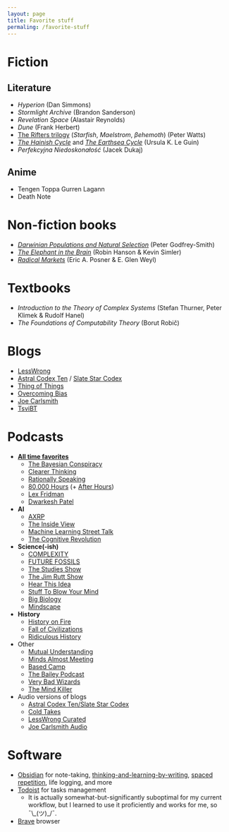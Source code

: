 ```yaml
---
layout: page
title: Favorite stuff
permaling: /favorite-stuff
---
```


# Fiction

## Literature

- *Hyperion* (Dan Simmons)
- *Stormlight Archive* (Brandon Sanderson)
- *Revelation Space* (Alastair Reynolds)
- *Dune* (Frank Herbert)
- [The Rifters trilogy](https://en.wikipedia.org/wiki/Peter_Watts_(author)#Rifters_trilogy) (*Starfish*, *Maelstrom*, *βehemoth*) (Peter Watts)
- *[The Hainish Cycle](https://en.wikipedia.org/wiki/Hainish_Cycle)* and *[The Earthsea Cycle](https://en.wikipedia.org/wiki/Earthsea)* (Ursula K. Le Guin)
- *Perfekcyjna Niedoskonałość* (Jacek Dukaj)

## Anime

- Tengen Toppa Gurren Lagann
- Death Note

# Non-fiction books

- *[Darwinian Populations and Natural Selection](https://academic.oup.com/book/4808?login=false)* (Peter Godfrey-Smith)
- *[The Elephant in the Brain](https://www.elephantinthebrain.com/)* (Robin Hanson & Kevin Simler)
- *[Radical Markets](https://press.princeton.edu/books/hardcover/9780691177502/radical-markets)* (Eric A. Posner & E. Glen Weyl)

# Textbooks

- *Introduction to the Theory of Complex Systems* (Stefan Thurner, Peter Klimek & Rudolf Hanel)
- *The Foundations of Computability Theory* (Borut Robič)

# Blogs

- [LessWrong](https://www.lesswrong.com/)
- [Astral Codex Ten](https://astralcodexten.substack.com/) / [Slate Star Codex](https://slatestarcodex.com/)
- [Thing of Things](https://thingofthings.substack.com/)
- [Overcoming Bias](http://overcomingbias.com/)
- [Joe Carlsmith](https://joecarlsmith.com/)
- [TsviBT](https://tsvibt.blogspot.com/)

# Podcasts

- **<u>All time favorites</u>**
  - [The Bayesian Conspiracy](https://www.thebayesianconspiracy.com/)
  - [Clearer Thinking](https://www.clearerthinking.org/podcast)
  - [Rationally Speaking](http://rationallyspeakingpodcast.org/)
  - [80,000 Hours](https://80000hours.org/podcast/) (+ [After Hours](https://80000hours.org/after-hours-podcast/))
  - [Lex Fridman](https://lexfridman.com/podcast/)
  - [Dwarkesh Patel](https://www.dwarkeshpatel.com/podcast)
- **AI**
  - [AXRP](https://axrp.net/)
  - [The Inside View](https://theinsideview.ai/)
  - [Machine Learning Street Talk](https://www.youtube.com/channel/UCMLtBahI5DMrt0NPvDSoIRQ)
  - [The Cognitive Revolution](https://www.cognitiverevolution.ai/)
- **Science(-ish)**
  - [COMPLEXITY](https://podcasts.apple.com/us/podcast/complexity/id1482984603)
  - [FUTURE FOSSILS](https://michaelgarfield.substack.com/podcast)
  - [The Studies Show](https://www.thestudiesshowpod.com/)
  - [The Jim Rutt Show](https://jimruttshow.blubrry.net/)
  - [Hear This Idea](https://hearthisidea.com/)
  - [Stuff To Blow Your Mind](https://www.iheart.com/podcast/stuff-to-blow-your-mind-21123915/)
  - [Big Biology](https://www.bigbiology.org/)
  - [Mindscape](https://www.preposterousuniverse.com/podcast/)
- **History**
  - [History on Fire](http://historyonfirepodcast.com/episodes/)
  - [Fall of Civilizations](https://fallofcivilizationspodcast.com/)
  - [Ridiculous History](https://podcasts.apple.com/us/podcast/ridiculous-history/id1299826850)
- Other
  - [Mutual Understanding](https://mutualunderstanding.substack.com/podcast)
  - [Minds Almost Meeting](https://mindsalmostmeeting.com/)
  - [Based Camp](https://basedcamppodcast.substack.com/)
  - [The Bailey Podcast](https://thebaileypodcast.substack.com/)
  - [Very Bad Wizards](https://sites.libsyn.com/474285/site)
  - [The Mind Killer](https://mindkiller.substack.com/people/43739216-the-mind-killer-podcast)
- Audio versions of blogs
  - [Astral Codex Ten/Slate Star Codex](https://podcasts.apple.com/us/podcast/astral-codex-ten-podcast/id1295289140)
  - [Cold Takes](https://podcasts.apple.com/ie/podcast/cold-takes-audio/id1580097837)
  - [LessWrong Curated](https://www.lesswrong.com/posts/kDjKF2yFhFEWe4hgC/announcing-the-lesswrong-curated-podcast)
  - [Joe Carlsmith Audio](https://joecarlsmithaudio.buzzsprout.com/)

# Software

- [Obsidian](https://obsidian.md/) for note-taking, [thinking-and-learning-by-writing](https://www.cold-takes.com/learning-by-writing/), [spaced repetition](https://github.com/st3v3nmw/obsidian-spaced-repetition), life logging, and more
- [Todoist](https://todoist.com/) for tasks management 
  - It is actually somewhat-but-significantly suboptimal for my current workflow, but I learned to use it proficiently and works for me, so ¯\\\_(ツ)\_/¯.
 - [Brave](https://brave.com/) browser

